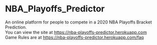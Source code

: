 # NBA_Playoffs_Predictor
An online platform for people to compete in a 2020 NBA Playoffs Bracket Prediction.  
You can view the site at https://nba-playoffs-predictor.herokuapp.com  
Game Rules are at https://nba-playoffs-predictor.herokuapp.com/faq
